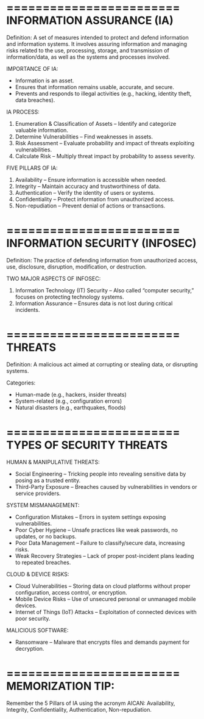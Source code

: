 ========================
INFORMATION ASSURANCE (IA)
========================
Definition:
A set of measures intended to protect and defend information and information systems. It involves assuring information and managing risks related to the use, processing, storage, and transmission of information/data, as well as the systems and processes involved.

IMPORTANCE OF IA:
- Information is an asset.
- Ensures that information remains usable, accurate, and secure.
- Prevents and responds to illegal activities (e.g., hacking, identity theft, data breaches).

IA PROCESS:
1. Enumeration & Classification of Assets – Identify and categorize valuable information.
2. Determine Vulnerabilities – Find weaknesses in assets.
3. Risk Assessment – Evaluate probability and impact of threats exploiting vulnerabilities.
4. Calculate Risk – Multiply threat impact by probability to assess severity.

FIVE PILLARS OF IA:
1. Availability – Ensure information is accessible when needed.
2. Integrity – Maintain accuracy and trustworthiness of data.
3. Authentication – Verify the identity of users or systems.
4. Confidentiality – Protect information from unauthorized access.
5. Non-repudiation – Prevent denial of actions or transactions.

========================
INFORMATION SECURITY (INFOSEC)
========================
Definition:
The practice of defending information from unauthorized access, use, disclosure, disruption, modification, or destruction.

TWO MAJOR ASPECTS OF INFOSEC:
1. Information Technology (IT) Security – Also called “computer security,” focuses on protecting technology systems.
2. Information Assurance – Ensures data is not lost during critical incidents.

========================
THREATS
========================
Definition:
A malicious act aimed at corrupting or stealing data, or disrupting systems.

Categories:
- Human-made (e.g., hackers, insider threats)
- System-related (e.g., configuration errors)
- Natural disasters (e.g., earthquakes, floods)

========================
TYPES OF SECURITY THREATS
========================

HUMAN & MANIPULATIVE THREATS:
- Social Engineering – Tricking people into revealing sensitive data by posing as a trusted entity.
- Third-Party Exposure – Breaches caused by vulnerabilities in vendors or service providers.

SYSTEM MISMANAGEMENT:
- Configuration Mistakes – Errors in system settings exposing vulnerabilities.
- Poor Cyber Hygiene – Unsafe practices like weak passwords, no updates, or no backups.
- Poor Data Management – Failure to classify/secure data, increasing risks.
- Weak Recovery Strategies – Lack of proper post-incident plans leading to repeated breaches.

CLOUD & DEVICE RISKS:
- Cloud Vulnerabilities – Storing data on cloud platforms without proper configuration, access control, or encryption.
- Mobile Device Risks – Use of unsecured personal or unmanaged mobile devices.
- Internet of Things (IoT) Attacks – Exploitation of connected devices with poor security.

MALICIOUS SOFTWARE:
- Ransomware – Malware that encrypts files and demands payment for decryption.

========================
MEMORIZATION TIP:
========================
Remember the 5 Pillars of IA using the acronym AICAN:
Availability, Integrity, Confidentiality, Authentication, Non-repudiation.
